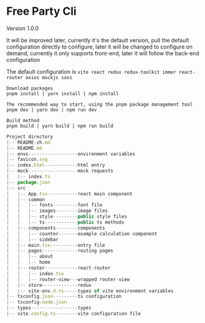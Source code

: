 # Free Party Cli

Version 1.0.0

It will be improved later, currently it's the default version, pull the default configuration directly to configure, later it will be changed to configure on demand, currently it only supports front-end, later it will follow the back-end configuration

The default configuration is ``vite react redux redux-toolkit immer react-router axios mockjs sass``


```node
Download packages
pnpm install | yarn install | npm install

The recommended way to start, using the pnpm package management tool
pnpm dev | yarn dev | npm run dev

Build method
pnpm build | yarn build | npm run build
```

```javascript
Project directory
|-- README-zh.md
|-- README.md
|-- envs------------------environment variables
|-- favicon.svg
|-- index.html------------html entry
|-- mock------------------mock requests
|   |-- index.ts        
|-- package.json
|-- src
|   |-- App.tsx-----------react main component
|   |-- common
|   |   |-- fonts---------font file
|   |   |-- images--------image files
|   |   |-- style---------public style files
|   |   |-- ts------------public ts methods
|   |-- components--------components
|   |   |-- counter-------example calculation component
|   |   |-- sidebar
|   |-- main.tsx----------entry file
|   |-- pages-------------routing pages
|   |   |-- about
|   |   |-- home
|   |-- router------------react-router
|   |   |-- index.tsx
|   |   |-- router-view---wrapped router-view
|   |-- store-------------redux
|   |-- vite-env.d.ts-----types of vite environment variables
|-- tsconfig.json---------ts configuration
|-- tsconfig.node.json
|-- types-----------------types
|-- vite.config.ts--------vite configuration file
```